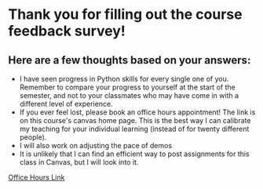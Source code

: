 # Thank you for filling out the course feedback survey! 
## Here are a few thoughts based on your answers:

- I have seen progress in Python skills for every single one of you. Remember to compare your progress to yourself at the start of the semester, and not to your classmates who may have come in with a different level of experience.
- If you ever feel lost, please book an office hours appointment! The link is on this course's
canvas home page. This is the best way I can calibrate my teaching for your individual learning (instead of for twenty different people). 
- I will also work on adjusting the pace of demos
- It is unlikely that I can find an efficient way to post assignments for this class in Canvas, but I will look into it.

[Office Hours Link](officeHoursLink.md)
